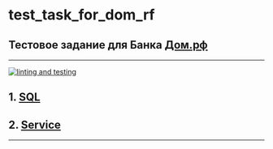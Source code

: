 # test_task_for_dom_rf
## Тестовое задание для Банка [Дом.рф](https://xn--d1aqf.xn--p1ai/)
___________________________________________________
[![linting and testing](https://github.com/kapkaevandrey/test_task_for_dom_rf/actions/workflows/ci.yaml/badge.svg)](https://github.com/kapkaevandrey/test_task_for_dom_rf/actions/workflows/ci.yaml)

## 1. [SQL](docs/sql_part.md)
## 2. [Service](docs/service_part.md)
___________________________________________________